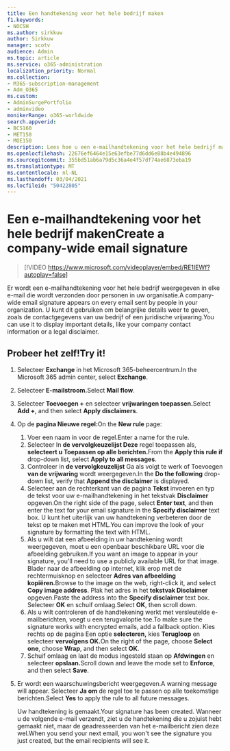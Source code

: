 ```yaml
---
title: Een handtekening voor het hele bedrijf maken
f1.keywords:
- NOCSH
ms.author: sirkkuw
author: Sirkkuw
manager: scotv
audience: Admin
ms.topic: article
ms.service: o365-administration
localization_priority: Normal
ms.collection:
- M365-subscription-management
- Adm_O365
ms.custom:
- AdminSurgePortfolio
- adminvideo
monikerRange: o365-worldwide
search.appverid:
- BCS160
- MET150
- MOE150
description: Lees hoe u een e-mailhandtekening voor het hele bedrijf maakt.
ms.openlocfilehash: 22676ef6464e15e63efbe77d6dd6e88b4e494896
ms.sourcegitcommit: 355bd51ab6a79d5c36a4e4f57df74ae6873eba19
ms.translationtype: MT
ms.contentlocale: nl-NL
ms.lasthandoff: 03/04/2021
ms.locfileid: "50422805"
---
```

# <a name="create-a-company-wide-email-signature"></a><span data-ttu-id="fe83e-103">Een e-mailhandtekening voor het hele bedrijf maken</span><span class="sxs-lookup"><span data-stu-id="fe83e-103">Create a company-wide email signature</span></span>

> [!VIDEO https://www.microsoft.com/videoplayer/embed/RE1IEWf?autoplay=false]

<span data-ttu-id="fe83e-104">Er wordt een e-mailhandtekening voor het hele bedrijf weergegeven in elke e-mail die wordt verzonden door personen in uw organisatie.</span><span class="sxs-lookup"><span data-stu-id="fe83e-104">A company-wide email signature appears on every email sent by people in your organization.</span></span> <span data-ttu-id="fe83e-105">U kunt dit gebruiken om belangrijke details weer te geven, zoals de contactgegevens van uw bedrijf of een juridische vrijwaring.</span><span class="sxs-lookup"><span data-stu-id="fe83e-105">You can use it to display important details, like your company contact information or a legal disclaimer.</span></span> 

## <a name="try-it"></a><span data-ttu-id="fe83e-106">Probeer het zelf!</span><span class="sxs-lookup"><span data-stu-id="fe83e-106">Try it!</span></span>

1. <span data-ttu-id="fe83e-107">Selecteer **Exchange** in het Microsoft 365-beheercentrum.</span><span class="sxs-lookup"><span data-stu-id="fe83e-107">In the Microsoft 365 admin center, select **Exchange**.</span></span>
1. <span data-ttu-id="fe83e-108">Selecteer **E-mailstroom.**</span><span class="sxs-lookup"><span data-stu-id="fe83e-108">Select **Mail flow**.</span></span>
1. <span data-ttu-id="fe83e-109">Selecteer **Toevoegen +** en selecteer **vrijwaringen toepassen.**</span><span class="sxs-lookup"><span data-stu-id="fe83e-109">Select **Add +**, and then select **Apply disclaimers**.</span></span>
1. <span data-ttu-id="fe83e-110">Op de **pagina Nieuwe regel:**</span><span class="sxs-lookup"><span data-stu-id="fe83e-110">On the **New rule** page:</span></span>
    1. <span data-ttu-id="fe83e-111">Voer een naam in voor de regel.</span><span class="sxs-lookup"><span data-stu-id="fe83e-111">Enter a name for the rule.</span></span>
    1. <span data-ttu-id="fe83e-112">Selecteer In **de vervolgkeuzelijst Deze** regel toepassen als, **selecteert u Toepassen op alle berichten.**</span><span class="sxs-lookup"><span data-stu-id="fe83e-112">From the **Apply this rule if** drop-down list, select **Apply to all messages**.</span></span>
    1. <span data-ttu-id="fe83e-113">Controleer in **de vervolgkeuzelijst** Ga als volgt te werk of Toevoegen **van de vrijwaring** wordt weergegeven.</span><span class="sxs-lookup"><span data-stu-id="fe83e-113">In the **Do the following** drop-down list, verify that **Append the disclaimer** is displayed.</span></span>
    1. <span data-ttu-id="fe83e-114">Selecteer aan de rechterkant van de pagina **Tekst** invoeren en typ de tekst voor uw e-mailhandtekening in het tekstvak **Disclaimer** opgeven.</span><span class="sxs-lookup"><span data-stu-id="fe83e-114">On the right side of the page, select **Enter text**, and then enter the text for your email signature in the **Specify disclaimer** text box.</span></span> <span data-ttu-id="fe83e-115">U kunt het uiterlijk van uw handtekening verbeteren door de tekst op te maken met HTML.</span><span class="sxs-lookup"><span data-stu-id="fe83e-115">You can improve the look of your signature by formatting the text with HTML.</span></span>
    1. <span data-ttu-id="fe83e-116">Als u wilt dat een afbeelding in uw handtekening wordt weergegeven, moet u een openbaar beschikbare URL voor die afbeelding gebruiken.</span><span class="sxs-lookup"><span data-stu-id="fe83e-116">If you want an image to appear in your signature, you'll need to use a publicly available URL for that image.</span></span> <span data-ttu-id="fe83e-117">Blader naar de afbeelding op internet, klik erop met de rechtermuisknop en selecteer **Adres van afbeelding kopiëren.**</span><span class="sxs-lookup"><span data-stu-id="fe83e-117">Browse to the image on the web, right-click it, and select **Copy image address**.</span></span> <span data-ttu-id="fe83e-118">Plak het adres in het **tekstvak Disclaimer** opgeven.</span><span class="sxs-lookup"><span data-stu-id="fe83e-118">Paste the address into the **Specify disclaimer** text box.</span></span> <span data-ttu-id="fe83e-119">Selecteer **OK** en schuif omlaag.</span><span class="sxs-lookup"><span data-stu-id="fe83e-119">Select **OK**, then scroll down.</span></span>
    1. <span data-ttu-id="fe83e-120">Als u wilt controleren of de handtekening werkt met versleutelde e-mailberichten, voegt u een terugvaloptie toe.</span><span class="sxs-lookup"><span data-stu-id="fe83e-120">To make sure the signature works with encrypted emails, add a fallback option.</span></span> <span data-ttu-id="fe83e-121">Kies rechts op de pagina Een optie **selecteren,** kies **Terugloop** en selecteer **vervolgens OK.**</span><span class="sxs-lookup"><span data-stu-id="fe83e-121">On the right of the page, choose **Select one**, choose **Wrap**, and then select **OK**.</span></span>
    1. <span data-ttu-id="fe83e-122">Schuif omlaag en laat de modus ingesteld staan op **Afdwingen** en selecteer **opslaan.**</span><span class="sxs-lookup"><span data-stu-id="fe83e-122">Scroll down and leave the mode set to **Enforce**, and then select **Save**.</span></span>
1. <span data-ttu-id="fe83e-123">Er wordt een waarschuwingsbericht weergegeven.</span><span class="sxs-lookup"><span data-stu-id="fe83e-123">A warning message will appear.</span></span> <span data-ttu-id="fe83e-124">Selecteer **Ja om** de regel toe te passen op alle toekomstige berichten.</span><span class="sxs-lookup"><span data-stu-id="fe83e-124">Select **Yes** to apply the rule to all future messages.</span></span>

    <span data-ttu-id="fe83e-125">Uw handtekening is gemaakt.</span><span class="sxs-lookup"><span data-stu-id="fe83e-125">Your signature has been created.</span></span> <span data-ttu-id="fe83e-126">Wanneer u de volgende e-mail verzendt, ziet u de handtekening die u zojuist hebt gemaakt niet, maar de geadresseerden van het e-mailbericht zien deze wel.</span><span class="sxs-lookup"><span data-stu-id="fe83e-126">When you send your next email, you won't see the signature you just created, but the email recipients will see it.</span></span>